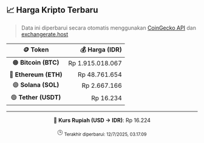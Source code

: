 

<!-- HARGA_KRIPTO -->
## 📈 Harga Kripto Terbaru

> Data ini diperbarui secara otomatis menggunakan [CoinGecko API](https://www.coingecko.com/) dan [exchangerate.host](https://exchangerate.host/)

<div align="center">

| 🪙 Token | 💰 Harga (IDR) |
|:------:|---------------:|
| 🟠 **Bitcoin (BTC)**   | Rp 1.915.018.067 |
| 🔵 **Ethereum (ETH)**  | Rp 48.761.654 |
| 🟣 **Solana (SOL)**    | Rp 2.667.166 |
| 🟢 **Tether (USDT)**   | Rp 16.234 |

---

💱 **Kurs Rupiah (USD → IDR)**: Rp 16.224

🕒 <sub>Terakhir diperbarui: 12/7/2025, 03.17.09</sub>

</div>
<!-- /HARGA_KRIPTO -->